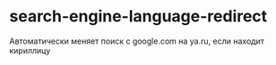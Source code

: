 # search-engine-language-redirect
Автоматически меняет поиск с google.com на ya.ru, если находит кириллицу
